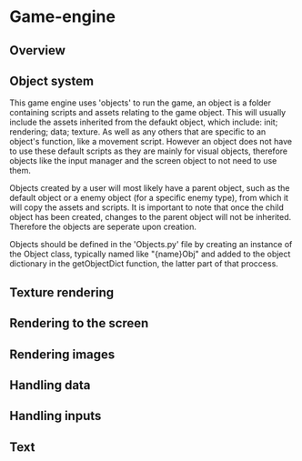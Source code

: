 # Game-engine
## Overview

## Object system
This game engine uses 'objects' to run the game, an object is a folder containing scripts and assets relating to the game object. This will usually include the assets inherited from the defaukt object, which include: init; rendering; data; texture. As well as any others that are specific to an object's function, like a movement script. However an object does not have to use these default scripts as they are mainly for visual objects, therefore objects like the input manager and the screen object to not need to use them.

Objects created by a user will most likely have a parent object, such as the default object or a enemy object (for a specific enemy type), from which it will copy the assets and scripts. It is important to note that once the child object has been created, changes to the parent object will not be inherited. Therefore the objects are seperate upon creation.

Objects should be defined in the 'Objects.py' file by creating an instance of the Object class, typically named like "{name}Obj" and added to the object dictionary in the getObjectDict function, the latter part of that proccess. 
## Texture rendering

## Rendering to the screen

## Rendering images

## Handling data

## Handling inputs

## Text
